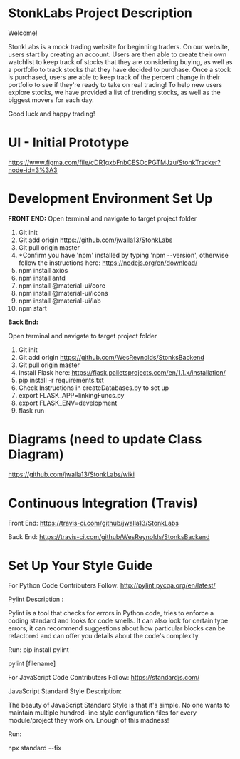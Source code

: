 # StonkLabs Project Description
Welcome!

StonkLabs is a mock trading website for beginning traders.
On our website, users start by creating an account. Users are then able to create their own watchlist
to keep track of stocks that they are considering buying, as well as a portfolio to track stocks that 
they have decided to purchase. Once a stock is purchased, users are able to keep track of the percent
change in their portfolio to see if they're ready to take on real trading! To help new users explore 
stocks, we have provided a list of trending stocks, as well as the biggest movers for each day. 

Good luck and happy trading!



# UI - Initial Prototype
https://www.figma.com/file/cDR1gxbFnbCESOcPGTMJzu/StonkTracker?node-id=3%3A3


# Development Environment Set Up
**FRONT END:**
Open terminal and navigate to target project folder
1) Git init 
2) Git add origin https://github.com/jwalla13/StonkLabs
3) Git pull origin master
4) *Confirm you have 'npm' installed by typing 'npm --version', otherwise follow the instructions here: https://nodejs.org/en/download/ 
5) npm install axios
6) npm install antd
7) npm install @material-ui/core
8) npm install @material-ui/icons
9) npm install @material-ui/lab
10) npm start

**Back End:**

Open terminal and navigate to target project folder
1) Git init
2) Git add origin https://github.com/WesReynolds/StonksBackend
3) Git pull origin master
4) Install Flask here: https://flask.palletsprojects.com/en/1.1.x/installation/ 
5) pip install -r requirements.txt
7) Check Instructions in createDatabases.py to set up 
8) export FLASK_APP=linkingFuncs.py
9) export FLASK_ENV=development
10) flask run

# Diagrams (need to update Class Diagram)
https://github.com/jwalla13/StonkLabs/wiki


# Continuous Integration (Travis)

Front End: https://travis-ci.com/github/jwalla13/StonkLabs

Back End: https://travis-ci.com/github/WesReynolds/StonksBackend


# Set Up Your Style Guide

For Python Code Contributers Follow: http://pylint.pycqa.org/en/latest/

Pylint Description : 

Pylint is a tool that checks for errors in Python code, tries to enforce a coding standard and looks for code smells. 
It can also look for certain type errors, it can recommend suggestions about how particular blocks can be refactored 
and can offer you details about the code's complexity.

Run: 
pip install pylint

pylint [filename]

For JavaScript Code Contributers Follow: https://standardjs.com/

JavaScript Standard Style Description:

The beauty of JavaScript Standard Style is that it's simple. No one wants to maintain 
multiple hundred-line style configuration files for every module/project they work on. 
Enough of this madness!

Run:

npx standard --fix 
